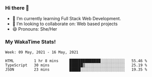 ### Hi there 👋

- 🌱 I’m currently learning Full Stack Web Development.
- 👯 I’m looking to collaborate on: Web based projects
- 😄 Pronouns: She/Her

### My WakaTime Stats!

<!--START_SECTION:waka-->
```text
Week: 09 May, 2021 - 16 May, 2021

HTML         1 hr 8 mins     ██████████████░░░░░░░░░░░   55.46 % 
TypeScript   30 mins         ██████▒░░░░░░░░░░░░░░░░░░   25.19 % 
JSON         23 mins         █████░░░░░░░░░░░░░░░░░░░░   19.35 % 
```
<!--END_SECTION:waka-->
